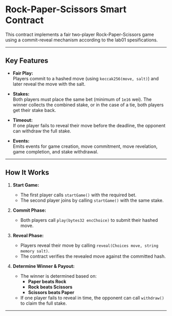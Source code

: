 # Rock-Paper-Scissors Smart Contract

This contract implements a fair two-player Rock-Paper-Scissors game using a commit-reveal mechanism according to the lab01 spesifications.

---

## Key Features

- **Fair Play:**  
  Players commit to a hashed move (using `keccak256(move, salt)`) and later reveal the move with the salt.

- **Stakes:**  
  Both players must place the same bet (minimum of `1e16` wei). The winner collects the combined stake, or in the case of a tie, both players get their stake back.

- **Timeout:**  
  If one player fails to reveal their move before the deadline, the opponent can withdraw the full stake.

- **Events:**  
  Emits events for game creation, move commitment, move revelation, game completion, and stake withdrawal.

---

## How It Works

1. **Start Game:**  
   - The first player calls `startGame()` with the required bet.
   - The second player joins by calling `startGame()` with the same stake.

2. **Commit Phase:**  
   - Both players call `play(bytes32 encChoice)` to submit their hashed move.

3. **Reveal Phase:**  
   - Players reveal their move by calling `reveal(Choices move, string memory salt)`.
   - The contract verifies the revealed move against the committed hash.

4. **Determine Winner & Payout:**  
   - The winner is determined based on:
     - **Paper beats Rock**
     - **Rock beats Scissors**
     - **Scissors beats Paper**
   - If one player fails to reveal in time, the opponent can call `withdraw()` to claim the full stake.

---
